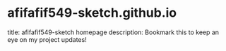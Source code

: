 # afifafif549-sketch.github.io
title: afifafif549-sketch homepage
description: Bookmark this to keep an eye on my project updates!
